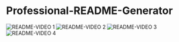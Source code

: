 # Professional-README-Generator

![README-VIDEO 1](https://user-images.githubusercontent.com/87610840/134754126-8b61118d-069e-4e82-9890-d2d3e2e411ee.JPG)
![README-VIDEO 2](https://user-images.githubusercontent.com/87610840/134754127-f73223a6-c5c6-4ba1-9ce6-6f94cb3efacd.JPG)
![README-VIDEO 3](https://user-images.githubusercontent.com/87610840/134754128-097ded0c-2fd5-47ce-bda4-8f915b3dc036.JPG)
![README-VIDEO 4](https://user-images.githubusercontent.com/87610840/134754130-a059b564-4b05-459e-a84d-b71d181269d1.JPG)
